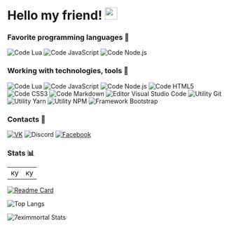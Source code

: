 # Hello my friend! <img src="https://emoji.discord.st/emojis/03138d04-37f4-449d-8c4c-12b266b24f34.gif" width="28px" alt="<3">

### Favorite programming languages 👾
![Code Lua](https://img.shields.io/badge/-Lua-white?style=for-the-badge&logo=lua&logoColor=2C2D72)
![Code JavaScript](https://img.shields.io/badge/-JavaScript-white?style=for-the-badge&logo=javascript&logoColor=F7DF1E)
![Code Node.js](https://img.shields.io/badge/-Node.js-white?style=for-the-badge&logo=node.js&logoColor=339933)

### Working with technologies, tools 🔧
![Code Lua](https://img.shields.io/badge/Code-Lua-2C2D72?style=flat-square&logo=lua&logoColor=2C2D72&labelColor=white)
![Code JavaScript](https://img.shields.io/badge/Code-JavaScript-F7DF1E?style=flat-square&logo=javascript&logoColor=F7DF1E&labelColor=white)
![Code Node.js](https://img.shields.io/badge/Code-Node.js-339933?style=flat-square&logo=node.js&logoColor=339933&labelColor=white)
![Code HTML5](https://img.shields.io/badge/Code-HTML5-E34F26?style=flat-square&logo=html5&logoColor=E34F26&labelColor=white)
![Code CSS3](https://img.shields.io/badge/Code-CSS3-1572B6?style=flat-square&logo=css3&logoColor=1572B6&labelColor=white)
![Code Markdown](https://img.shields.io/badge/Code-Markdown-000000?style=flat-square&logo=markdown&logoColor=000000&labelColor=white)
![Editor Visual Studio Code](https://img.shields.io/badge/Editor-Visual_Studio_Code-007ACC?style=flat-square&logo=visual-studio-code&logoColor=007ACC&labelColor=white)
![Utility Git](https://img.shields.io/badge/Utility-Git-F05032?style=flat-square&logo=git&logoColor=F05032&labelColor=white)
![Utility Yarn](https://img.shields.io/badge/Utility-Yarn-2C8EBB?style=flat-square&logo=yarn&logoColor=2C8EBB&labelColor=white)
![Utility NPM](https://img.shields.io/badge/Utility-NPM-CB3837?style=flat-square&logo=npm&logoColor=CB3837&labelColor=white)
![Framework Bootstrap](https://img.shields.io/badge/Framework-Bootstrap-7952B3?style=flat-square&logo=bootstrap&logoColor=7952B3&labelColor=white)

### Contacts 📧
[![VK](https://img.shields.io/badge/VK-7eximmortal-4680C2?style=for-the-badge&logo=vk&logoColor=4680C2&labelColor=white)](https://vk.com/7eximmortal)
![Discord](https://img.shields.io/badge/Discord-7eximmortal--8481-5865F2?style=for-the-badge&logo=discord&logoColor=5865F2&labelColor=white)
[![Facebook](https://img.shields.io/badge/facebook-Vlad_Petrenko-1877F2?style=for-the-badge&logo=facebook&logoColor=1877F2&labelColor=white)](https://www.facebook.com/profile.php?id=100073396981776)

### Stats 📊
<table>
  <td>ку</td>
  <td>ку</td>
</table>

[![Readme Card](https://github-readme-stats.vercel.app/api/pin/?username=7eximmortal&repo=useful-links-for-developers&show_owner=true)](https://github.com/7eximmortal/useful-links-for-developers)

![Top Langs](https://github-readme-stats.vercel.app/api/top-langs/?username=7eximmortal&layout=compact)

![7eximmortal Stats](https://github-readme-stats.vercel.app/api?username=7eximmortal&hide=contribs,prs&show_icons=true&theme=tokyonight)
